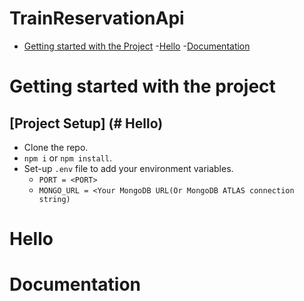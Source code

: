 # TrainReservationApi


- [Getting started with the Project](#getting-started-with-the-project)
-[Hello](#hello)
-[Documentation](#documentation)

# Getting started with the project

## [Project Setup] (# Hello)

- Clone the repo.
- `npm i` or `npm install`.
- Set-up `.env` file to add your environment variables.
    - `PORT = <PORT>`
    -  `MONGO_URL = <Your MongoDB URL(Or MongoDB ATLAS connection string) `











# Hello














# Documentation
